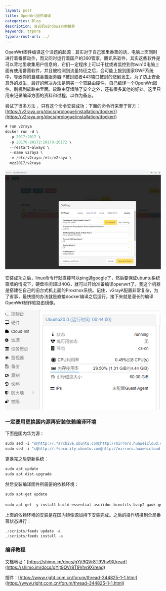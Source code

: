 ```yaml
---
layout: post
title: OpenWrt固件编译
categories: Blog
description: 台式机windows方案推荐
keywords: trpora
typora-root-url: ../
---
```

OpenWrt固件编译这个话题的起源：其实对于自己家里番蔷的话，电脑上面同时进行着番蔷动作，而又同时运行着国产的360管家，腾讯系软件，其实这些软件是可以背地里收集用户信息的，它们一定程序上可以干扰或者监控到你win10电脑上面有使用番蔷软件，并且被检测到流量特征之后，会可能上报到国家GWF系统中，导致你的自建番蔷服务器IP被封或者443端口被封的悲剧发生，为了防止安全意外的发生，最好的解决办法是购买一个软路由硬件，自己编译一个OpenWrt固件。刷机到软路由里面。软路由穿墙除了安全之外，还有很多其他的好处。这里只用来记录编译方面的资料和过程，以作为备忘。



尝试了很多方法 ，只有这个命令安装成功：下面的命令行来至于官方：[https://v2raya.org/docs/prologue/installation/docker/](https://v2raya.org/docs/prologue/installation/docker/)

````c#
# run v2raya
docker run -d \
  -p 2017:2017 \
  -p 20170-20172:20170-20172 \
  --restart=always \
  --name v2raya \
  -v /etc/v2raya:/etc/v2raya \
  mzz2017/v2raya
````

![0vkPGBihhh](/images/posts/0vkPGBihhh.png)

安装成功之后，linux命令行就直接可以ping通google了，然后要保证ubuntu系统窗墙的情况下，硬盘空间超过40G，就可以开始准备编译openwrt了。我这个机器是搭建在自己的旧台式机上面的Proxmox系统。记住，v2rayA配置非常复杂，为了省事，最快捷的办法就是直接docker编译之后运行。接下来就是漫长的编译OpenWrt制作软路由镜像。

![QfVaA6G6dE](/images/posts/QfVaA6G6dE.png)

### 一定要用更换国内源再安装依赖编译环境

下面是国内华为源：

````c#
sudo sed -i "s@http://.*archive.ubuntu.com@http://mirrors.huaweicloud.com@g" /etc/apt/sources.list
sudo sed -i "s@http://.*security.ubuntu.com@http://mirrors.huaweicloud.com@g" /etc/apt/sources.list

````



更换完之后更新系统：

````c#
sudo apt update
sudo apt dist-upgrade

````

然后安装编译固件所需要的依赖环境：

````c#
sudo apt-get update

sudo apt-get -y install build-essential asciidoc binutils bzip2 gawk gettext git libncurses5-dev libz-dev patch python3.5 python2.7 unzip zlib1g-dev lib32gcc1 libc6-dev-i386 subversion flex uglifyjs git-core gcc-multilib p7zip p7zip-full msmtp libssl-dev texinfo libglib2.0-dev xmlto qemu-utils upx libelf-dev autoconf automake libtool autopoint device-tree-compiler g++-multilib antlr3 gperf wget swig

````

上面的依赖环境的安装是在国内镜像源加持下安装完成。之后的操作切换到全局番蔷状态进行：

````c#
./scripts/feeds update -a
./scripts/feeds install -a

````



### 编译教程

文档地址：[https://shimo.im/docs/gYjt9QVr8T9Vhv9X/read](https://shimo.im/docs/gYjt9QVr8T9Vhv9X/read)

插件：[https://www.right.com.cn/forum/thread-344825-1-1.html](https://www.right.com.cn/forum/thread-344825-1-1.html)
